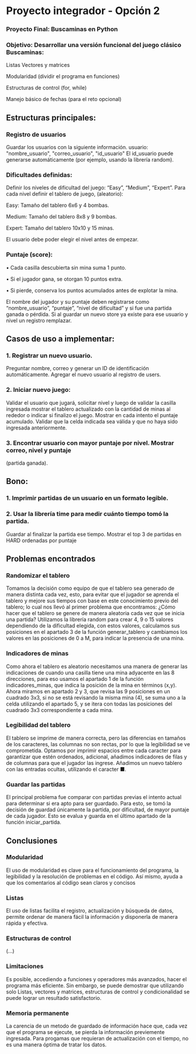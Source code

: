 # Proyecto integrador - Opción 2
### Proyecto Final: Buscaminas en Python
### Objetivo: Desarrollar una versión funcional del juego clásico Buscaminas:
Listas
Vectores y matrices

Modularidad (dividir el programa en funciones)

Estructuras de control (for, while)

Manejo básico de fechas (para el reto opcional)

## Estructuras principales:
### Registro de usuarios
Guardar los usuarios con la siguiente información.
usuario: "nombre_usuario", "correo_usuario", "id_usuario"
El id_usuario puede generarse automáticamente (por ejemplo, usando la librería random).
### Dificultades definidas:
Definir los niveles de dificultad del juego:
“Easy”, “Medium”, “Expert”.
Para cada nivel definir el tablero de juego, (aleatorio):

Easy: Tamaño del tablero 6x6 y 4 bombas.

Medium: Tamaño del tablero 8x8 y 9 bombas.

Expert: Tamaño del tablero 10x10 y 15 minas.

El usuario debe poder elegir el nivel antes de empezar.
### Puntaje (score):

• Cada casilla descubierta sin mina suma 1 punto.

• Si el jugador gana, se otorgan 10 puntos extra.

• Si pierde, conserva los puntos acumulados antes de explotar la mina.

El nombre del jugador y su puntaje deben registrarse como “nombre_usuario”,
“puntaje”, “nivel de dificultad” y si fue una partida ganada o pérdida. Si al guardar un
nuevo store ya existe para ese usuario y nivel un registro remplazar.

## Casos de uso a implementar:
### 1. Registrar un nuevo usuario.
Preguntar nombre, correo y generar un ID de identificación automáticamente.
Agregar el nuevo usuario al registro de users.
### 2. Iniciar nuevo juego:
Validar el usuario que jugará, solicitar nivel y luego de validar la casilla ingresada
mostrar el tablero actualizado con la cantidad de minas al rededor o indicar si finalizo
el juego. Mostrar en cada intento el puntaje acumulado.
Validar que la celda indicada sea válida y que no haya sido ingresada anteriormente.
### 3. Encontrar usuario con mayor puntaje por nivel. Mostrar correo, nivel y puntaje
(partida ganada).
## Bono:
### 1. Imprimir partidas de un usuario en un formato legible.
### 2. Usar la librería time para medir cuánto tiempo tomó la partida. 
Guardar al finalizar la partida ese tiempo. Mostrar el top 3 de partidas en HARD ordenadas por puntaje

## Problemas encontrados

### Randomizar el tablero

Tomamos la decisión como equipo de que el tablero sea generado de manera distinta cada vez, esto, para evitar que el jugador se aprenda el tablero y mejore sus tiempos con base en este conocimiento previo del tablero; lo cual nos llevó al primer problema que encontramos:
¿Cómo hacer que el tablero se genere de manera aleatoria cada vez que se inicia una partida?
Utilizamos la librería random para crear 4, 9 o 15 valores dependiendo de la dificultad elegida, con estos valores, calculamos sus posiciones en el apartado 3 de la función generar_tablero y cambiamos los valores en las posiciones de 0 a M, para indicar la presencia de una mina.

### Indicadores de minas

Como ahora el tablero es aleatorio necesitamos una manera de generar las indicaciones de cuando una casilla tiene una mina adyacente en las 8 direcciones, para eso usamos el apartado 1 de la función indicadores_minas, que indica la posición de la mina en términos (x,y). Ahora miramos en apartado 2 y 3, que revisa las 9 posiciones en un cuadrado 3x3, si no se está revisando la misma mina (4), se suma uno a la celda utilizando el apartado 5, y se itera con todas las posiciones del cuadrado 3x3 correspondiente a cada mina.

### Legibilidad del tablero

El tablero se imprime de manera correcta, pero las diferencias en tamaños de los caracteres, las columnas no son rectas, por lo que la legibilidad se ve comprometida.
Optamos por imprimir espacios entre cada caracter para garantizar que estén ordenados, adicional, añadimos indicadores de filas y de columnas para que el jugador las ingrese.
Añadimos un nuevo tablero con las entradas ocultas, utilizando el caracter ■.

### Guardar las partidas
El principal problema fue comparar con partidas previas el intento actual para determinar si era apto para ser guardado. Para esto, se tomó la decisión de guardad únicamente la partida, por dificultad, de mayor puntaje de cada jugador. Esto se evalua y guarda en el último apartado de la función iniciar_partida.

## Conclusiones

### Modularidad

El uso de modularidad es clave para el funcionamiento del programa, la legibilidad y la resolución de problemas en el código. Así mismo, ayuda a que los comentarios al código sean claros y concisos

### Listas

El uso de listas facilita el registro, actualización y búsqueda de datos, permite ordenar de manera fácil la información y disponerla de manera rápida y efectiva.

### Estructuras de control
(...)  

### Limitaciones

Es posible, accediendo a funciones y operadores más avanzados, hacer el programa más eficiente. Sin embargo, se puede demostrar que utilizando solo Listas, vectores y matrices, estructuras de control y condicionalidad se puede lograr un resultado satisfactorio.  

### Memoria permanente

La carencia de un metodo de guardado de información hace que, cada vez que el programa se ejecute, se pierda la información previemente ingresada. Para progamas que requieran de actualización con el tiempo, no es una manera óptima de tratar los datos.
